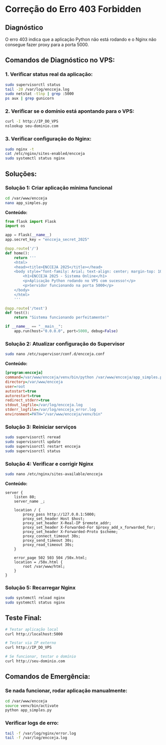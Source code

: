 # Correção do Erro 403 Forbidden

## Diagnóstico
O erro 403 indica que a aplicação Python não está rodando e o Nginx não consegue fazer proxy para a porta 5000.

## Comandos de Diagnóstico no VPS:

### 1. Verificar status real da aplicação:
```bash
sudo supervisorctl status
tail -20 /var/log/encceja.log
sudo netstat -tlnp | grep :5000
ps aux | grep gunicorn
```

### 2. Verificar se o domínio está apontando para o VPS:
```bash
curl -I http://IP_DO_VPS
nslookup seu-dominio.com
```

### 3. Verificar configuração do Nginx:
```bash
sudo nginx -t
cat /etc/nginx/sites-enabled/encceja
sudo systemctl status nginx
```

## Soluções:

### Solução 1: Criar aplicação mínima funcional
```bash
cd /var/www/encceja
nano app_simples.py
```

**Conteúdo:**
```python
from flask import Flask
import os

app = Flask(__name__)
app.secret_key = "encceja_secret_2025"

@app.route('/')
def home():
    return '''
    <html>
    <head><title>ENCCEJA 2025</title></head>
    <body style="font-family: Arial; text-align: center; margin-top: 100px;">
        <h1>ENCCEJA 2025 - Sistema Online</h1>
        <p>Aplicação Python rodando no VPS com sucesso!</p>
        <p>Servidor funcionando na porta 5000</p>
    </body>
    </html>
    '''

@app.route('/test')
def test():
    return "Sistema funcionando perfeitamente!"

if __name__ == "__main__":
    app.run(host="0.0.0.0", port=5000, debug=False)
```

### Solução 2: Atualizar configuração do Supervisor
```bash
sudo nano /etc/supervisor/conf.d/encceja.conf
```

**Conteúdo:**
```ini
[program:encceja]
command=/var/www/encceja/venv/bin/python /var/www/encceja/app_simples.py
directory=/var/www/encceja
user=root
autostart=true
autorestart=true
redirect_stderr=true
stdout_logfile=/var/log/encceja.log
stderr_logfile=/var/log/encceja_error.log
environment=PATH="/var/www/encceja/venv/bin"
```

### Solução 3: Reiniciar serviços
```bash
sudo supervisorctl reread
sudo supervisorctl update
sudo supervisorctl restart encceja
sudo supervisorctl status
```

### Solução 4: Verificar e corrigir Nginx
```bash
sudo nano /etc/nginx/sites-available/encceja
```

**Conteúdo:**
```nginx
server {
    listen 80;
    server_name _;

    location / {
        proxy_pass http://127.0.0.1:5000;
        proxy_set_header Host $host;
        proxy_set_header X-Real-IP $remote_addr;
        proxy_set_header X-Forwarded-For $proxy_add_x_forwarded_for;
        proxy_set_header X-Forwarded-Proto $scheme;
        proxy_connect_timeout 30s;
        proxy_send_timeout 30s;
        proxy_read_timeout 30s;
    }

    error_page 502 503 504 /50x.html;
    location = /50x.html {
        root /var/www/html;
    }
}
```

### Solução 5: Recarregar Nginx
```bash
sudo systemctl reload nginx
sudo systemctl status nginx
```

## Teste Final:
```bash
# Testar aplicação local
curl http://localhost:5000

# Testar via IP externo
curl http://IP_DO_VPS

# Se funcionar, testar o domínio
curl http://seu-dominio.com
```

## Comandos de Emergência:

### Se nada funcionar, rodar aplicação manualmente:
```bash
cd /var/www/encceja
source venv/bin/activate
python app_simples.py
```

### Verificar logs de erro:
```bash
tail -f /var/log/nginx/error.log
tail -f /var/log/encceja.log
```